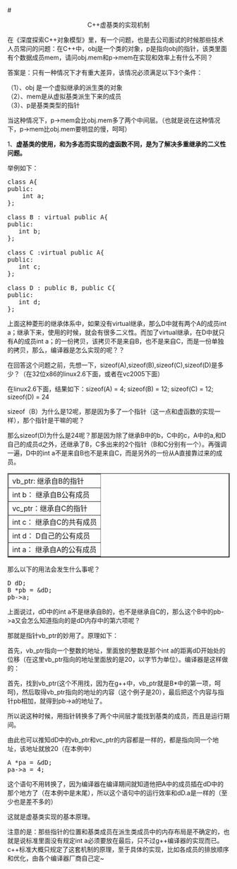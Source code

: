 #<center>C++虚基类的实现机制</center>

在《深度探索C++对象模型》里，有一个问题，也是去公司面试的时候那些技术人员常问的问题：在C++中，obj是一个类的对象，p是指向obj的指针，该类里面有个数据成员mem，请问obj.mem和p->mem在实现和效率上有什么不同？

答案是：只有一种情况下才有重大差异，该情况必须满足以下3个条件：

（1）、obj 是一个虚拟继承的派生类的对象  
（2）、mem是从虚拟基类派生下来的成员  
（3）、p是基类类型的指针

当这种情况下，p->mem会比obj.mem多了两个中间层。（也就是说在这种情况下，p->mem比obj.mem要明显的慢，呵呵）

1、**虚基类的使用，和为多态而实现的虚函数不同，是为了解决多重继承的二义性问题。**

举例如下：

<pre>
class A{
public:
    int a;
};

class B : virtual public A{
public:
   int b;
};

class C :virtual public A{
public:
   int c; 
};

class D : public B, public C{
public:
   int d;
};
</pre>

上面这种菱形的继承体系中，如果没有virtual继承，那么D中就有两个A的成员int a；继承下来，使用的时候，就会有很多二义性。而加了virtual继承，在D中就只有A的成员int a；的一份拷贝，该拷贝不是来自B，也不是来自C，而是一份单独的拷贝，那么，编译器是怎么实现的呢？？

在回答这个问题之前，先想一下，sizeof(A),sizeof(B),sizeof(C),sizeof(D)是多少？（在32位x86的linux2.6下面，或者在vc2005下面）

在linux2.6下面，结果如下：sizeof(A) = 4; sizeof(B) = 12; sizeof(C) = 12; sizeof(D) = 24

sizeof（B）为什么是12呢，那是因为多了一个指针（这一点和虚函数的实现一样），那个指针是干嘛的呢？

那么sizeof(D)为什么是24呢？那是因为除了继承B中的b，C中的c，A中的a,和D自己的成员d之外，还继承了B，C多出来的2个指针（B和C分别有一个）。再强调一遍，D中的int a不是来自B也不是来自C，而是另外的一份从A直接靠过来的成员。

<table border="2">
<tr>
  <td>vb_ptr: 继承自B的指针</td>
</tr>
<tr>
  <td>int b： 继承自B公有成员</td>
</tr>
<tr>
  <td>vc_ptr：继承自C的指针</td>
</tr>
<tr>
  <td>int c： 继承自C的共有成员</td>
</tr>
<tr>
  <td>int d： D自己的公有成员</td>
</tr>
<tr>
  <td>int a： 继承自A的公有成员</td>
</tr>
</table>

那么以下的用法会发生什么事呢？
<pre>
D dD;
B *pb = &dD;
pb->a;
</pre>

上面说过，dD中的int a不是继承自B的，也不是继承自C的，那么这个B中的pb->a又会怎么知道指向的是dD内存中的第六项呢？

那就是指针vb_ptr的妙用了。原理如下：

首先，vb_ptr指向一个整数的地址，里面放的整数是那个int a的距离dD开始处的位移（在这里vb_ptr指向的地址里面放的是20，以字节为单位）。编译器是这样做的：

首先，找到vb_ptr(这个不用找，因为在g++中，vb_ptr就是B*中的第一项，呵呵)，然后取得vb_ptr指向的地址的内容（这个例子是20），最后把这个内容与指针pb相加，就得到pb->a的地址了。

所以说这种时候，用指针转换多了两个中间层才能找到基类的成员，而且是运行期间。

由此也可以推知dD中的vb_ptr和vc_ptr的内容都是一样的，都是指向同一个地址，该地址就放20（在本例中）
<pre>
A *pa = &dD;
pa->a = 4;
</pre>
这个语句不用转换了，因为编译器在编译期间就知道他把A中的成员插在dD中的那个地方了（在本例中是末尾），所以这个语句中的运行效率和dD.a是一样的（至少也是差不多的）

这就是虚基类实现的基本原理。

注意的是：那些指针的位置和基类成员在派生类成员中的内存布局是不确定的，也就是说标准里面没有规定int a必须要放在最后，只不过g++编译器的实现而已。c++标准大概只规定了这套机制的原理，至于具体的实现，比如各成员的排放顺序和优化，由各个编译器厂商自己定~